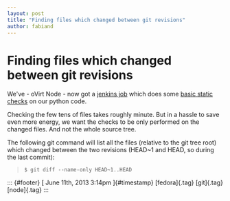 ```yaml
---
layout: post
title: "Finding files which changed between git revisions"
author: fabiand
---
```



Finding files which changed between git revisions
=================================================

We've - oVirt Node - now got a [jenkins
job](http://jenkins.ovirt.org/view/ovirt_node/job/ovirt-node-devel-check/)
which does some [basic static
checks](http://gerrit.ovirt.org/gitweb?p=ovirt-node.git;a=blob;f=src/Makefile.check;hb=HEAD)
on our python code.

Checking the few tens of files takes roughly minute. But in a hassle to
save even more energy, we want the checks to be only performed on the
changed files. And not the whole source tree.

The following git command will list all the files (relative to the git
tree root) which changed between the two revisions (HEAD\~1 and HEAD, so
during the last commit):

>     $ git diff --name-only HEAD~1..HEAD

::: {#footer}
[ June 11th, 2013 3:14pm ]{#timestamp} [fedora]{.tag} [git]{.tag}
[node]{.tag}
:::
